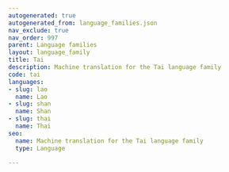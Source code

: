 ```yaml
---
autogenerated: true
autogenerated_from: language_families.json
nav_exclude: true
nav_order: 997
parent: Language families
layout: language_family
title: Tai
description: Machine translation for the Tai language family
code: tai
languages:
- slug: lao
  name: Lao
- slug: shan
  name: Shan
- slug: thai
  name: Thai
seo:
  name: Machine translation for the Tai language family
  type: Language

---
```


